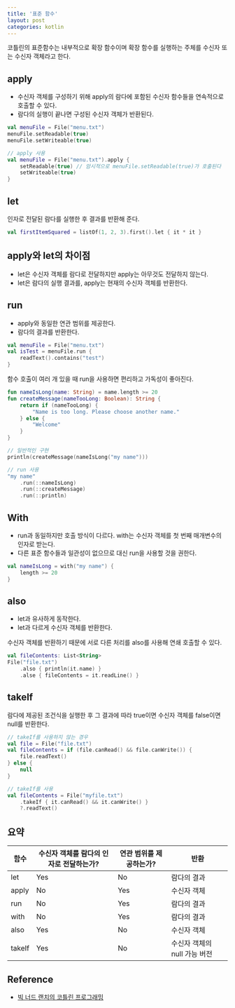 ```yaml
---
title: '표준 함수'
layout: post
categories: kotlin
---
```


코틀린의 표준함수는 내부적으로 확장 함수이며 확장 함수를 실행하는 주체를 수신자 또는 수신자 객체라고 한다.

## apply
- 수신자 객체를 구성하기 위해 apply의 람다에 포함된 수신자 함수들을 연속적으로 호출할 수 있다.
- 람다의 실행이 끝나면 구성된 수신자 객체가 반환된다.

```kotlin
val menuFile = File("menu.txt")
menuFile.setReadable(true)
menuFile.setWriteable(true)

// apply 사용
val menuFile = File("menu.txt").apply {
    setReadable(true) // 암시적으로 menuFile.setReadable(true)가 호출된다
    setWriteable(true)
}
```

## let
인자로 전달된 람다를 실행한 후 결과를 반환해 준다.
```kotlin
val firstItemSquared = listOf(1, 2, 3).first().let { it * it }
```

## apply와 let의 차이점
- let은 수신자 객체를 람다로 전달하지만 apply는 아무것도 전달하지 않는다.  
- let은 람다의 실행 결과를, apply는 현재의 수신자 객체를 반환한다.

## run
- apply와 동일한 연관 범위를 제공한다. 
- 람다의 결과를 반환한다.

```kotlin
val menuFile = File("menu.txt")
val isTest = menuFile.run {
    readText().contains("test")
} 
```

함수 호출이 여러 개 있을 때 run을 사용하면 편리하고 가독성이 좋아진다. 
```kotlin
fun nameIsLong(name: String) = name.length >= 20
fun createMessage(nameTooLong: Boolean): String {
    return if (nameTooLong) {
        "Name is too long. Please choose another name."
    } else {
        "Welcome"
    }
}

// 일반적인 구현
println(createMessage(nameIsLong("my name")))

// run 사용
"my name"
    .run(::nameIsLong)
    .run(::createMessage)
    .run(::println)
```

## With
- run과 동일하지만 호출 방식이 다르다. with는 수신자 객체를 첫 번째 매개변수의 인자로 받는다.
- 다른 표준 함수들과 일관성이 없으므로 대신 run을 사용할 것을 권한다.

```kotlin
val nameIsLong = with("my name") {
    length >= 20
}
```

## also
- let과 유사하게 동작한다.
- let과 다르게 수신자 객체를 반환한다.

수신자 객체를 반환하기 때문에 서로 다른 처리를 also를 사용해 연쇄 호출할 수 있다.
```kotlin
val fileContents: List<String>
File("file.txt")
    .also { println(it.name) }
    .alse { fileContents = it.readLine() }
```

## takeIf
람다에 제공된 조건식을 실행한 후 그 결과에 따라 true이면 수신자 객체를 false이면 null를 반환한다.

```kotlin
// takeIf를 사용하지 않는 경우
val file = File("file.txt")
val fileContents = if (file.canRead() && file.canWrite()) {
    file.readText()
} else {
    null
}

// takeIf를 사용
val fileContents = File("myfile.txt")
    .takeIf { it.canRead() && it.canWrite() }
    ?.readText()
```

## 요약

| 함수 | 수신자 객체를 람다의 인자로 전달하는가? | 연관 범위를 제공하는가? | 반환 |
| --- | --- | --- | --- |
| let | Yes | No | 람다의 결과 |
| apply | No | Yes | 수신자 객체 |
| run | No | Yes | 람다의 결과 |
| with | No | Yes | 람다의 결과 |
| also | Yes | No | 수신자 객체 |
| takeIf | Yes | No | 수신자 객체의 null 가능 버전 |

## Reference
- [빅 너드 랜치의 코틀린 프로그래밍](http://www.yes24.com/Product/Goods/70968413?OzSrank=17)
